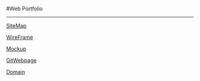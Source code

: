 #Web Portfolio

------


[SiteMap](https://drive.google.com/file/d/1Q1bGyXqeW1_KNG2NTuqBnuqvirr8-j3Q/view?usp=sharing)

[WireFrame](https://drive.google.com/file/d/1Wyp2SJgs7ltJgD19af60SwtqjhIwvuCH/view?usp=sharing)

[Mockup](https://drive.google.com/file/d/1VqnNjSP8RWy-PqCv7HcEFyIWnRryaoyD/view?usp=sharing)

[GitWebpage](https://ni7sh.github.io/MyPortfolio/)

[Domain]()

